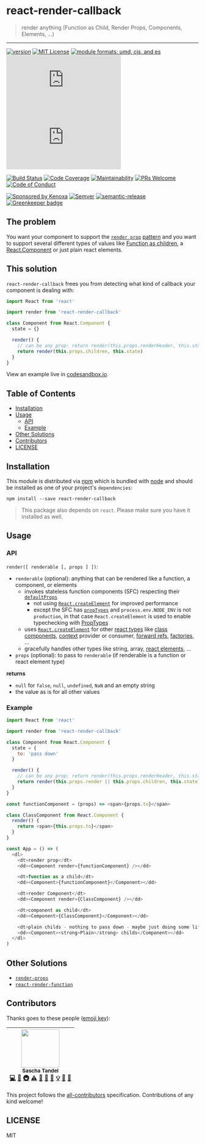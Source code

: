 # react-render-callback

> render anything (Function as Child, Render Props, Components, Elements, ...)

<hr />

[![version][version-badge]][package]
[![MIT License][license-badge]][license]
[![module formats: umd, cjs, and es][module-formats-badge]][unpkg-dist]
[![umd size][size-badge]][unpkg-dist]
[![umd gzip size][gzip-badge]][unpkg-dist]

[![Build Status][build-badge]][build]
[![Code Coverage][coverage-badge]][coverage]
[![Maintainability][maintainability-badge]][maintainability]
[![PRs Welcome][prs-badge]][prs]
[![Code of Conduct][coc-badge]][coc]

[![Sponsored by Kenoxa][sponsored-by-badge]][sponsored-by]
[![Semver][semver-badge]][semver]
[![semantic-release][semantic-release-badge]][semantic-release]
[![Greenkeeper badge][greenkeeper-badge]][greenkeeper]

## The problem

You want your component to support the [`render prop`][render-prop] [pattern][use-a-render-prop]
and you want to support several different types of values like
[Function as children][function-as-children],
a [React.Component][react-component]
or just plain react elements.

## This solution

`react-render-callback` frees you from detecting what kind of callback your component is dealing with:

```js
import React from 'react'

import render from 'react-render-callback'

class Component from React.Component {
  state = {}

  render() {
    // can be any prop: return render(this.props.renderHeader, this.state.header)
    return render(this.props.children, this.state)
  }
}
```

View an example live in [codesandbox.io](https://codesandbox.io/s/48k5p1r764).

## Table of Contents

<!-- START doctoc generated TOC please keep comment here to allow auto update -->
<!-- DON'T EDIT THIS SECTION, INSTEAD RE-RUN doctoc TO UPDATE -->

- [Installation](#installation)
- [Usage](#usage)
  - [API](#api)
  - [Example](#example)
- [Other Solutions](#other-solutions)
- [Contributors](#contributors)
- [LICENSE](#license)

<!-- END doctoc generated TOC please keep comment here to allow auto update -->

## Installation

This module is distributed via [npm][npm] which is bundled with [node][node] and
should be installed as one of your project's `dependencies`:

```
npm install --save react-render-callback
```

> This package also depends on `react`. Please make sure you
> have it installed as well.

## Usage

### API

`render([ renderable [, props ] ])`:

- `renderable` (optional): anything that can be rendered like a function, a component, or elements
  - invokes stateless function components (SFC) respecting their
    [`defaultProps`][default-props]
    - not using [`React.createElement`][create-element]
      for improved performance
    - except the SFC has [`propTypes`](typechecking-with-proptypes) and
      `process.env.NODE_ENV` is not `production`, in that case `React.createElement` is used to
      enable typechecking with [PropTypes][prop-types]
  - uses [`React.createElement`][create-element]
    for other [react types][react-is] like
    [class components](https://reactjs.org/docs/react-component.html),
    [context](https://reactjs.org/docs/context.html) provider or consumer,
    [forward refs](https://reactjs.org/docs/react-api.html#reactforwardref),
    [factories](https://reactjs.org/docs/react-api.html#createfactory), ...
  - gracefully handles other types like string, array,
    [react elements][create-element], ...
- `props` (optional): to pass to `renderable` (if renderable is a function or react element type)

**returns**

- `null` for `false`, `null`, `undefined`, `NaN` and an empty string
- the value as is for all other values

### Example

```js
import React from 'react'

import render from 'react-render-callback'

class Component from React.Component {
  state = {
    to: 'pass down'
  }

  render() {
    // can be any prop: return render(this.props.renderHeader, this.state.header)
    return render(this.props.render || this.props.children, this.state)
  }
}

const functionComponent = (props) => <span>{props.to}</span>

class ClassComponent from React.Component {
  render() {
    return <span>{this.props.to}</span>
  }
}

const App = () => (
  <dl>
    <dt>render prop</dt>
    <dd><Component render={functionComponent} /></dd>

    <dt>function as a child</dt>
    <dd><Component>{functionComponent}</Component></dd>

    <dt>render Component</dt>
    <dd><Component render={ClassComponent} /></dd>

    <dt>component as child</dt>
    <dd><Component>{ClassComponent}</Component></dd>

    <dt>plain childs - nothing to pass down - maybe just doing some lifecycle stuff</dt>
    <dd><Component><strong>Plain</strong> childs</Component></dd>
  </dl>
)
```

## Other Solutions

- [`render-props`](https://github.com/donavon/render-props)
- [`react-render-function`](https://www.npmjs.com/package/react-render-function)

## Contributors

Thanks goes to these people ([emoji key][emojis]):

<!-- ALL-CONTRIBUTORS-LIST:START - Do not remove or modify this section -->
<!-- prettier-ignore -->
| <img src="https://avatars.githubusercontent.com/u/514405?v=3" width="100px;"/><br /><sub><b>Sascha Tandel</b></sub><br />[💻](https://github.com/sastan/react-render-callback/commits?author=sastan "Code") [📖](https://github.com/sastan/react-render-callback/commits?author=sastan "Documentation") [🚇](#infra-sastan "Infrastructure (Hosting, Build-Tools, etc)") [⚠️](https://github.com/sastan/react-render-callback/commits?author=sastan "Tests") [👀](#review-sastan "Reviewed Pull Requests") [📝](#blog-sastan "Blogposts") [🐛](https://github.com/sastan/react-render-callback/issues?q=author%3Asastan "Bug reports") [💡](#example-sastan "Examples") [🤔](#ideas-sastan "Ideas, Planning, & Feedback") [📢](#talk-sastan "Talks") |
| :---: |

<!-- ALL-CONTRIBUTORS-LIST:END -->

This project follows the [all-contributors][all-contributors] specification.
Contributions of any kind welcome!

## LICENSE

MIT

[npm]: https://www.npmjs.com/
[node]: https://nodejs.org
[build-badge]: https://img.shields.io/travis/sastan/react-render-callback.svg?style=flat-square
[build]: https://travis-ci.org/sastan/react-render-callback
[coverage-badge]: https://img.shields.io/codecov/c/github/sastan/react-render-callback.svg?style=flat-square
[coverage]: https://codecov.io/github/sastan/react-render-callback
[version-badge]: https://img.shields.io/npm/v/react-render-callback.svg?style=flat-square
[package]: https://www.npmjs.com/package/react-render-callback
[npmcharts]: http://npmcharts.com/compare/react-render-callback
[license-badge]: https://img.shields.io/npm/l/react-render-callback.svg?style=flat-square
[license]: https://github.com/sastan/react-render-callback/blob/master/LICENSE
[prs-badge]: https://img.shields.io/badge/PRs-welcome-brightgreen.svg?style=flat-square
[prs]: http://makeapullrequest.com
[coc-badge]: https://img.shields.io/badge/code%20of-conduct-ff69b4.svg?style=flat-square
[coc]: https://github.com/sastan/react-render-callback/blob/master/CODE_OF_CONDUCT.md
[gzip-badge]: http://img.badgesize.io/https://unpkg.com/react-render-callback/dist/react-render-callback.umd.min.js?compression=gzip&label=umd%20gzip%20size&style=flat-square
[size-badge]: http://img.badgesize.io/https://unpkg.com/react-render-callback/dist/react-render-callback.umd.min.js?label=umd%20size&style=flat-square
[unpkg-dist]: https://unpkg.com/react-render-callback/dist/
[module-formats-badge]: https://img.shields.io/badge/module%20formats-umd%2C%20cjs%2C%20es-green.svg?style=flat-square
[emojis]: https://github.com/kentcdodds/all-contributors#emoji-key
[maintainability]: https://codeclimate.com/github/sastan/react-render-callback/maintainability
[maintainability-badge]: https://api.codeclimate.com/v1/badges/bdb9f3ea6d70b6181b33/maintainability
[sponsored-by]: https://www.kenoxa.com
[sponsored-by-badge]: https://img.shields.io/badge/Sponsored%20by-Kenoxa-blue.svg
[all-contributors]: https://github.com/kentcdodds/all-contributors
[semantic-release]: https://github.com/semantic-release/semantic-release
[semantic-release-badge]: https://img.shields.io/badge/%20%20%F0%9F%93%A6%F0%9F%9A%80-semantic--release-e10079.svg
[greenkeeper]: https://greenkeeper.io/
[greenkeeper-badge]: https://badges.greenkeeper.io/sastan/react-render-callback.svg
[semver]: http://semver.org/spec/v2.0.0.html
[semver-badge]: https://img.shields.io/badge/SemVer-2.0.0-green.svg
[use-a-render-prop]: https://cdb.reacttraining.com/use-a-render-prop-50de598f11ce
[default-props]: https://reactjs.org/docs/react-component.html#defaultprops
[render-prop]: https://reactjs.org/docs/render-props.html
[function-as-children]: https://reactpatterns.com/#function-as-children
[react-component]: https://reactjs.org/docs/react-component.html
[create-element]: https://reactjs.org/docs/react-api.html#createelement
[typechecking-with-proptypes]: https://reactjs.org/docs/typechecking-with-proptypes.html
[prop-types]: https://www.npmjs.com/package/prop-types
[react-is]: https://www.npmjs.com/package/react-is

